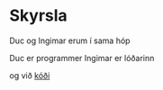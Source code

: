 # Skyrsla
Duc og Ingimar erum í sama hóp

Duc er programmer
Ingimar er lóðarinn

og við [kóði](https://github.com/Chicken405/Skyrsla/blob/main/main.py)
